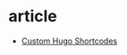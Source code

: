 # article

- [Custom Hugo Shortcodes](https://kubernetes.io/docs/contribute/style/hugo-shortcodes/)
